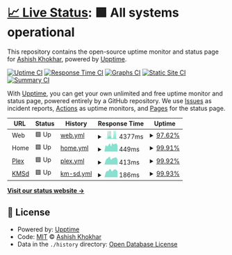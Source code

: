 # [📈 Live Status](https://ashish-khokhar.github.io): <!--live status--> **🟩 All systems operational**

This repository contains the open-source uptime monitor and status page for [Ashish Khokhar](ashishkhokhar.com), powered by [Upptime](https://github.com/upptime/upptime).

[![Uptime CI](https://github.com/ashish-khokhar/services-status/workflows/Uptime%20CI/badge.svg)](https://github.com/ashish-khokhar/services-status/actions?query=workflow%3A%22Uptime+CI%22)
[![Response Time CI](https://github.com/ashish-khokhar/services-status/workflows/Response%20Time%20CI/badge.svg)](https://github.com/ashish-khokhar/services-status/actions?query=workflow%3A%22Response+Time+CI%22)
[![Graphs CI](https://github.com/ashish-khokhar/services-status/workflows/Graphs%20CI/badge.svg)](https://github.com/ashish-khokhar/services-status/actions?query=workflow%3A%22Graphs+CI%22)
[![Static Site CI](https://github.com/ashish-khokhar/services-status/workflows/Static%20Site%20CI/badge.svg)](https://github.com/ashish-khokhar/services-status/actions?query=workflow%3A%22Static+Site+CI%22)
[![Summary CI](https://github.com/ashish-khokhar/services-status/workflows/Summary%20CI/badge.svg)](https://github.com/ashish-khokhar/services-status/actions?query=workflow%3A%22Summary+CI%22)

With [Upptime](https://upptime.js.org), you can get your own unlimited and free uptime monitor and status page, powered entirely by a GitHub repository. We use [Issues](https://github.com/ashish-khokhar/services-status/issues) as incident reports, [Actions](https://github.com/ashish-khokhar/services-status/actions) as uptime monitors, and [Pages](https://ashish-khokhar.github.io) for the status page.

<!--start: status pages-->
<!-- This summary is generated by Upptime (https://github.com/upptime/upptime) -->
<!-- Do not edit this manually, your changes will be overwritten -->
<!-- prettier-ignore -->
| URL | Status | History | Response Time | Uptime |
| --- | ------ | ------- | ------------- | ------ |
| <img alt="" src="https://icons.duckduckgo.com/ip3/www.ashishkhokhar.com.ico" height="13"> Web | 🟩 Up | [web.yml](https://github.com/ashish-khokhar/services-status/commits/HEAD/history/web.yml) | <details><summary><img alt="Response time graph" src="./graphs/web/response-time-week.png" height="20"> 4377ms</summary><br><a href="https://ashish-khokhar.github.io/services-status/history/web"><img alt="Response time 1745" src="https://img.shields.io/endpoint?url=https%3A%2F%2Fraw.githubusercontent.com%2Fashish-khokhar%2Fservices-status%2FHEAD%2Fapi%2Fweb%2Fresponse-time.json"></a><br><a href="https://ashish-khokhar.github.io/services-status/history/web"><img alt="24-hour response time 182" src="https://img.shields.io/endpoint?url=https%3A%2F%2Fraw.githubusercontent.com%2Fashish-khokhar%2Fservices-status%2FHEAD%2Fapi%2Fweb%2Fresponse-time-day.json"></a><br><a href="https://ashish-khokhar.github.io/services-status/history/web"><img alt="7-day response time 4377" src="https://img.shields.io/endpoint?url=https%3A%2F%2Fraw.githubusercontent.com%2Fashish-khokhar%2Fservices-status%2FHEAD%2Fapi%2Fweb%2Fresponse-time-week.json"></a><br><a href="https://ashish-khokhar.github.io/services-status/history/web"><img alt="30-day response time 2115" src="https://img.shields.io/endpoint?url=https%3A%2F%2Fraw.githubusercontent.com%2Fashish-khokhar%2Fservices-status%2FHEAD%2Fapi%2Fweb%2Fresponse-time-month.json"></a><br><a href="https://ashish-khokhar.github.io/services-status/history/web"><img alt="1-year response time 1745" src="https://img.shields.io/endpoint?url=https%3A%2F%2Fraw.githubusercontent.com%2Fashish-khokhar%2Fservices-status%2FHEAD%2Fapi%2Fweb%2Fresponse-time-year.json"></a></details> | <details><summary><a href="https://ashish-khokhar.github.io/services-status/history/web">97.62%</a></summary><a href="https://ashish-khokhar.github.io/services-status/history/web"><img alt="All-time uptime 99.56%" src="https://img.shields.io/endpoint?url=https%3A%2F%2Fraw.githubusercontent.com%2Fashish-khokhar%2Fservices-status%2FHEAD%2Fapi%2Fweb%2Fuptime.json"></a><br><a href="https://ashish-khokhar.github.io/services-status/history/web"><img alt="24-hour uptime 100.00%" src="https://img.shields.io/endpoint?url=https%3A%2F%2Fraw.githubusercontent.com%2Fashish-khokhar%2Fservices-status%2FHEAD%2Fapi%2Fweb%2Fuptime-day.json"></a><br><a href="https://ashish-khokhar.github.io/services-status/history/web"><img alt="7-day uptime 97.62%" src="https://img.shields.io/endpoint?url=https%3A%2F%2Fraw.githubusercontent.com%2Fashish-khokhar%2Fservices-status%2FHEAD%2Fapi%2Fweb%2Fuptime-week.json"></a><br><a href="https://ashish-khokhar.github.io/services-status/history/web"><img alt="30-day uptime 99.45%" src="https://img.shields.io/endpoint?url=https%3A%2F%2Fraw.githubusercontent.com%2Fashish-khokhar%2Fservices-status%2FHEAD%2Fapi%2Fweb%2Fuptime-month.json"></a><br><a href="https://ashish-khokhar.github.io/services-status/history/web"><img alt="1-year uptime 99.56%" src="https://img.shields.io/endpoint?url=https%3A%2F%2Fraw.githubusercontent.com%2Fashish-khokhar%2Fservices-status%2FHEAD%2Fapi%2Fweb%2Fuptime-year.json"></a></details>
| <img alt="" src="https://icons.duckduckgo.com/ip3/home.ashishkhokhar.com.ico" height="13"> Home | 🟩 Up | [home.yml](https://github.com/ashish-khokhar/services-status/commits/HEAD/history/home.yml) | <details><summary><img alt="Response time graph" src="./graphs/home/response-time-week.png" height="20"> 449ms</summary><br><a href="https://ashish-khokhar.github.io/services-status/history/home"><img alt="Response time 467" src="https://img.shields.io/endpoint?url=https%3A%2F%2Fraw.githubusercontent.com%2Fashish-khokhar%2Fservices-status%2FHEAD%2Fapi%2Fhome%2Fresponse-time.json"></a><br><a href="https://ashish-khokhar.github.io/services-status/history/home"><img alt="24-hour response time 356" src="https://img.shields.io/endpoint?url=https%3A%2F%2Fraw.githubusercontent.com%2Fashish-khokhar%2Fservices-status%2FHEAD%2Fapi%2Fhome%2Fresponse-time-day.json"></a><br><a href="https://ashish-khokhar.github.io/services-status/history/home"><img alt="7-day response time 449" src="https://img.shields.io/endpoint?url=https%3A%2F%2Fraw.githubusercontent.com%2Fashish-khokhar%2Fservices-status%2FHEAD%2Fapi%2Fhome%2Fresponse-time-week.json"></a><br><a href="https://ashish-khokhar.github.io/services-status/history/home"><img alt="30-day response time 470" src="https://img.shields.io/endpoint?url=https%3A%2F%2Fraw.githubusercontent.com%2Fashish-khokhar%2Fservices-status%2FHEAD%2Fapi%2Fhome%2Fresponse-time-month.json"></a><br><a href="https://ashish-khokhar.github.io/services-status/history/home"><img alt="1-year response time 467" src="https://img.shields.io/endpoint?url=https%3A%2F%2Fraw.githubusercontent.com%2Fashish-khokhar%2Fservices-status%2FHEAD%2Fapi%2Fhome%2Fresponse-time-year.json"></a></details> | <details><summary><a href="https://ashish-khokhar.github.io/services-status/history/home">99.91%</a></summary><a href="https://ashish-khokhar.github.io/services-status/history/home"><img alt="All-time uptime 99.88%" src="https://img.shields.io/endpoint?url=https%3A%2F%2Fraw.githubusercontent.com%2Fashish-khokhar%2Fservices-status%2FHEAD%2Fapi%2Fhome%2Fuptime.json"></a><br><a href="https://ashish-khokhar.github.io/services-status/history/home"><img alt="24-hour uptime 99.38%" src="https://img.shields.io/endpoint?url=https%3A%2F%2Fraw.githubusercontent.com%2Fashish-khokhar%2Fservices-status%2FHEAD%2Fapi%2Fhome%2Fuptime-day.json"></a><br><a href="https://ashish-khokhar.github.io/services-status/history/home"><img alt="7-day uptime 99.91%" src="https://img.shields.io/endpoint?url=https%3A%2F%2Fraw.githubusercontent.com%2Fashish-khokhar%2Fservices-status%2FHEAD%2Fapi%2Fhome%2Fuptime-week.json"></a><br><a href="https://ashish-khokhar.github.io/services-status/history/home"><img alt="30-day uptime 99.85%" src="https://img.shields.io/endpoint?url=https%3A%2F%2Fraw.githubusercontent.com%2Fashish-khokhar%2Fservices-status%2FHEAD%2Fapi%2Fhome%2Fuptime-month.json"></a><br><a href="https://ashish-khokhar.github.io/services-status/history/home"><img alt="1-year uptime 99.88%" src="https://img.shields.io/endpoint?url=https%3A%2F%2Fraw.githubusercontent.com%2Fashish-khokhar%2Fservices-status%2FHEAD%2Fapi%2Fhome%2Fuptime-year.json"></a></details>
| <img alt="" src="https://icons.duckduckgo.com/ip3/home.ashishkhokhar.com.ico" height="13"> [Plex](http://home.ashishkhokhar.com:32400/) | 🟩 Up | [plex.yml](https://github.com/ashish-khokhar/services-status/commits/HEAD/history/plex.yml) | <details><summary><img alt="Response time graph" src="./graphs/plex/response-time-week.png" height="20"> 413ms</summary><br><a href="https://ashish-khokhar.github.io/services-status/history/plex"><img alt="Response time 447" src="https://img.shields.io/endpoint?url=https%3A%2F%2Fraw.githubusercontent.com%2Fashish-khokhar%2Fservices-status%2FHEAD%2Fapi%2Fplex%2Fresponse-time.json"></a><br><a href="https://ashish-khokhar.github.io/services-status/history/plex"><img alt="24-hour response time 351" src="https://img.shields.io/endpoint?url=https%3A%2F%2Fraw.githubusercontent.com%2Fashish-khokhar%2Fservices-status%2FHEAD%2Fapi%2Fplex%2Fresponse-time-day.json"></a><br><a href="https://ashish-khokhar.github.io/services-status/history/plex"><img alt="7-day response time 413" src="https://img.shields.io/endpoint?url=https%3A%2F%2Fraw.githubusercontent.com%2Fashish-khokhar%2Fservices-status%2FHEAD%2Fapi%2Fplex%2Fresponse-time-week.json"></a><br><a href="https://ashish-khokhar.github.io/services-status/history/plex"><img alt="30-day response time 450" src="https://img.shields.io/endpoint?url=https%3A%2F%2Fraw.githubusercontent.com%2Fashish-khokhar%2Fservices-status%2FHEAD%2Fapi%2Fplex%2Fresponse-time-month.json"></a><br><a href="https://ashish-khokhar.github.io/services-status/history/plex"><img alt="1-year response time 447" src="https://img.shields.io/endpoint?url=https%3A%2F%2Fraw.githubusercontent.com%2Fashish-khokhar%2Fservices-status%2FHEAD%2Fapi%2Fplex%2Fresponse-time-year.json"></a></details> | <details><summary><a href="https://ashish-khokhar.github.io/services-status/history/plex">99.92%</a></summary><a href="https://ashish-khokhar.github.io/services-status/history/plex"><img alt="All-time uptime 99.96%" src="https://img.shields.io/endpoint?url=https%3A%2F%2Fraw.githubusercontent.com%2Fashish-khokhar%2Fservices-status%2FHEAD%2Fapi%2Fplex%2Fuptime.json"></a><br><a href="https://ashish-khokhar.github.io/services-status/history/plex"><img alt="24-hour uptime 99.42%" src="https://img.shields.io/endpoint?url=https%3A%2F%2Fraw.githubusercontent.com%2Fashish-khokhar%2Fservices-status%2FHEAD%2Fapi%2Fplex%2Fuptime-day.json"></a><br><a href="https://ashish-khokhar.github.io/services-status/history/plex"><img alt="7-day uptime 99.92%" src="https://img.shields.io/endpoint?url=https%3A%2F%2Fraw.githubusercontent.com%2Fashish-khokhar%2Fservices-status%2FHEAD%2Fapi%2Fplex%2Fuptime-week.json"></a><br><a href="https://ashish-khokhar.github.io/services-status/history/plex"><img alt="30-day uptime 99.94%" src="https://img.shields.io/endpoint?url=https%3A%2F%2Fraw.githubusercontent.com%2Fashish-khokhar%2Fservices-status%2FHEAD%2Fapi%2Fplex%2Fuptime-month.json"></a><br><a href="https://ashish-khokhar.github.io/services-status/history/plex"><img alt="1-year uptime 99.96%" src="https://img.shields.io/endpoint?url=https%3A%2F%2Fraw.githubusercontent.com%2Fashish-khokhar%2Fservices-status%2FHEAD%2Fapi%2Fplex%2Fuptime-year.json"></a></details>
| <img alt="" src="https://icons.duckduckgo.com/ip3/null.ico" height="13"> [KMSd](home.ashishkhokhar.com) | 🟩 Up | [km-sd.yml](https://github.com/ashish-khokhar/services-status/commits/HEAD/history/km-sd.yml) | <details><summary><img alt="Response time graph" src="./graphs/km-sd/response-time-week.png" height="20"> 186ms</summary><br><a href="https://ashish-khokhar.github.io/services-status/history/km-sd"><img alt="Response time 209" src="https://img.shields.io/endpoint?url=https%3A%2F%2Fraw.githubusercontent.com%2Fashish-khokhar%2Fservices-status%2FHEAD%2Fapi%2Fkm-sd%2Fresponse-time.json"></a><br><a href="https://ashish-khokhar.github.io/services-status/history/km-sd"><img alt="24-hour response time 162" src="https://img.shields.io/endpoint?url=https%3A%2F%2Fraw.githubusercontent.com%2Fashish-khokhar%2Fservices-status%2FHEAD%2Fapi%2Fkm-sd%2Fresponse-time-day.json"></a><br><a href="https://ashish-khokhar.github.io/services-status/history/km-sd"><img alt="7-day response time 186" src="https://img.shields.io/endpoint?url=https%3A%2F%2Fraw.githubusercontent.com%2Fashish-khokhar%2Fservices-status%2FHEAD%2Fapi%2Fkm-sd%2Fresponse-time-week.json"></a><br><a href="https://ashish-khokhar.github.io/services-status/history/km-sd"><img alt="30-day response time 207" src="https://img.shields.io/endpoint?url=https%3A%2F%2Fraw.githubusercontent.com%2Fashish-khokhar%2Fservices-status%2FHEAD%2Fapi%2Fkm-sd%2Fresponse-time-month.json"></a><br><a href="https://ashish-khokhar.github.io/services-status/history/km-sd"><img alt="1-year response time 209" src="https://img.shields.io/endpoint?url=https%3A%2F%2Fraw.githubusercontent.com%2Fashish-khokhar%2Fservices-status%2FHEAD%2Fapi%2Fkm-sd%2Fresponse-time-year.json"></a></details> | <details><summary><a href="https://ashish-khokhar.github.io/services-status/history/km-sd">99.93%</a></summary><a href="https://ashish-khokhar.github.io/services-status/history/km-sd"><img alt="All-time uptime 99.92%" src="https://img.shields.io/endpoint?url=https%3A%2F%2Fraw.githubusercontent.com%2Fashish-khokhar%2Fservices-status%2FHEAD%2Fapi%2Fkm-sd%2Fuptime.json"></a><br><a href="https://ashish-khokhar.github.io/services-status/history/km-sd"><img alt="24-hour uptime 99.50%" src="https://img.shields.io/endpoint?url=https%3A%2F%2Fraw.githubusercontent.com%2Fashish-khokhar%2Fservices-status%2FHEAD%2Fapi%2Fkm-sd%2Fuptime-day.json"></a><br><a href="https://ashish-khokhar.github.io/services-status/history/km-sd"><img alt="7-day uptime 99.93%" src="https://img.shields.io/endpoint?url=https%3A%2F%2Fraw.githubusercontent.com%2Fashish-khokhar%2Fservices-status%2FHEAD%2Fapi%2Fkm-sd%2Fuptime-week.json"></a><br><a href="https://ashish-khokhar.github.io/services-status/history/km-sd"><img alt="30-day uptime 99.90%" src="https://img.shields.io/endpoint?url=https%3A%2F%2Fraw.githubusercontent.com%2Fashish-khokhar%2Fservices-status%2FHEAD%2Fapi%2Fkm-sd%2Fuptime-month.json"></a><br><a href="https://ashish-khokhar.github.io/services-status/history/km-sd"><img alt="1-year uptime 99.92%" src="https://img.shields.io/endpoint?url=https%3A%2F%2Fraw.githubusercontent.com%2Fashish-khokhar%2Fservices-status%2FHEAD%2Fapi%2Fkm-sd%2Fuptime-year.json"></a></details>

<!--end: status pages-->

[**Visit our status website →**](https://ashish-khokhar.github.io)

## 📄 License

- Powered by: [Upptime](https://github.com/upptime/upptime)
- Code: [MIT](./LICENSE) © [Ashish Khokhar](ashishkhokhar.com)
- Data in the `./history` directory: [Open Database License](https://opendatacommons.org/licenses/odbl/1-0/)
